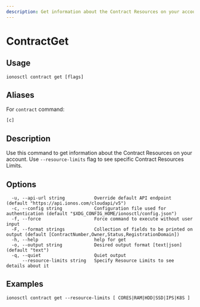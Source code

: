 ```yaml
---
description: Get information about the Contract Resources on your account
---
```


# ContractGet

## Usage

```text
ionosctl contract get [flags]
```

## Aliases

For `contract` command:
```text
[c]
```

## Description

Use this command to get information about the Contract Resources on your account. Use `--resource-limits` flag to see specific Contract Resources Limits.

## Options

```text
  -u, --api-url string           Override default API endpoint (default "https://api.ionos.com/cloudapi/v5")
  -c, --config string            Configuration file used for authentication (default "$XDG_CONFIG_HOME/ionosctl/config.json")
  -f, --force                    Force command to execute without user input
  -F, --format strings           Collection of fields to be printed on output (default [ContractNumber,Owner,Status,RegistrationDomain])
  -h, --help                     help for get
  -o, --output string            Desired output format [text|json] (default "text")
  -q, --quiet                    Quiet output
      --resource-limits string   Specify Resource Limits to see details about it
```

## Examples

```text
ionosctl contract get --resource-limits [ CORES|RAM|HDD|SSD|IPS|K8S ]
```

